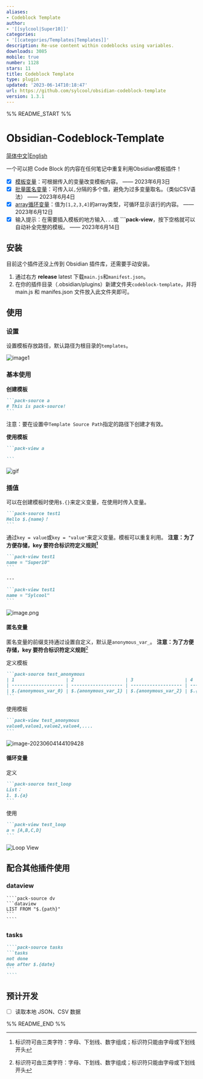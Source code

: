 ```yaml
---
aliases:
- Codeblock Template
author:
- '[[sylcool|Super10]]'
categories:
- '[[categories/Templates|Templates]]'
description: Re-use content within codeblocks using variables.
downloads: 3085
mobile: true
number: 1128
stars: 11
title: Codeblock Template
type: plugin
updated: '2023-06-14T10:18:47'
url: https://github.com/sylcool/obsidian-codeblock-template
version: 1.3.1
---
```


%% README_START %%

# Obsidian-Codeblock-Template

[简体中文](./README.md)|[English](./README_EN.md)

一个可以把 Code Block 的内容在任何笔记中重复利用Obsidian模板插件！
- [x] [模板变量](#插值)：可根据传入的变量改变模板内容。 —— 2023年6月3日
- [x] [批量匿名变量](#匿名变量)：可传入以`,`分隔的多个值，避免为过多变量取名。（类似CSV语法） —— 2023年6月4日
- [x] [array循环变量](#循环变量)：值为`[1,2,3,4]`的array类型，可循环显示该行的内容。 —— 2023年6月12日
- [x] 输入提示：在需要插入模板的地方输入`...`或 **\`\`\`pack-view**，按下空格就可以自动补全完整的模板。 —— 2023年6月14日

## 安装

目前这个插件还没上传到 Obsidian 插件库，还需要手动安装。

1. 通过右方 **release** latest 下载`main.js`和`manifest.json`。
2. 在你的插件目录（.obsidian/plugins）新建文件夹`codeblock-template`，并将 main.js 和 manifes.json 文件放入此文件夹即可。

## 使用

### 设置

设置模板存放路径，默认路径为根目录的`templates`。

![image1](https://raw.githubusercontent.com/sylcool/obsidian-codeblock-template/HEAD/assets/image1.png)

### 基本使用

**创建模板**

````markdown
```pack-source a
# This is pack-source!
```
````

注意：要在设置中`Template Source Path`指定的路径下创建才有效。

**使用模板**

````markdown
```pack-view a

```
````

![gif](https://raw.githubusercontent.com/sylcool/obsidian-codeblock-template/HEAD/assets/image2.gif)

### 插值

可以在创建模板时使用`$.{}`来定义变量，在使用时传入变量。

````markdown
```pack-source test1
Hello $.{name}！
```
````

通过`key = value`或`key = "value"`来定义变量。模板可以重复利用。
**注意：为了方便存储，key 要符合标识符定义规则[^1]**

````markdown
```pack-view test1
name = "Super10"
```

---

```pack-view test1
name = "Sylcool"
```
````

![image.png](https://raw.githubusercontent.com/sylcool/obsidian-codeblock-template/HEAD/assets/Snipaste_2023-06-07_12-55-53.png)


#### 匿名变量

匿名变量的前缀支持通过设置自定义，默认是`anonymous_var_`。
**注意：为了方便存储，key 要符合标识符定义规则**[^1]

定义模板

````markdown
```pack-source test_anonymous
| 1                   | 2                   | 3                   | 4                   | 5                   |
| ------------------- | ------------------- | ------------------- | ------------------- | ------------------- |
| $.{anonymous_var_0} | $.{anonymous_var_1} | $.{anonymous_var_2} | $.{anonymous_var_3} | $.{anonymous_var_4} |
```
````

使用模板

````markdown
```pack-view test_anonymous
value0,value1,value2,value4,....
```
````

![image-20230604144109428](https://raw.githubusercontent.com/sylcool/obsidian-codeblock-template/HEAD/assets/image-20230604144109428.png)

#### 循环变量
定义
````markdown
```pack-source test_loop
List：
1. $.{a}
```
````

使用
````markdown
```pack-view test_loop
a = [A,B,C,D]
```
````
![Loop View](https://raw.githubusercontent.com/sylcool/obsidian-codeblock-template/HEAD/assets/loop.png)


## 配合其他插件使用

### dataview

`````
````pack-source dv
```dataview
LIST FROM "$.{path}"
```
````
`````

### tasks

`````markdown
````pack-source tasks
```tasks
not done
due after $.{date}
```
````
`````

## 预计开发

-   [ ] 读取本地 JSON、CSV 数据

[^1]: 标识符可由三类字符：字母、下划线、数字组成；标识符只能由字母或下划线开头


%% README_END %%
